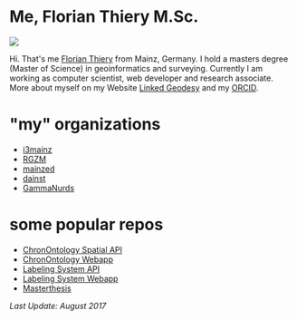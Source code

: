 # Me, Florian Thiery M.Sc.

![](https://avatars3.githubusercontent.com/u/8138051?v=4&s=460)

Hi. That's me [Florian Thiery](https://github.com/florianthiery) from Mainz, Germany. I hold a masters degree (Master of Science) in geoinformatics and surveying. Currently I am working as computer scientist, web developer and research associate. More about myself on my Website [Linked Geodesy](http://luinkedgeodesy.org) and my [ORCID](http://orcid.org/0000-0002-3246-3531).

# "my" organizations

* [i3mainz](https://github.com/i3mainz)
* [RGZM](https://github.com/RGZM)
* [mainzed](https://github.com/mainzed)
* [dainst](https://github.com/dainst)
* [GammaNurds](https://github.com/GammaNurds)

# some popular repos

* [ChronOntology Spatial API](https://github.com/i3mainz/chronontology-spatialapi)
* [ChronOntology Webapp](https://github.com/dainst/chronontology-frontend)
* [Labeling System API](https://github.com/mainzed/labelingsystem-server)
* [Labeling System Webapp](https://github.com/mainzed/labelingsystem-client)
* [Masterthesis](https://github.com/florianthiery/Masterthesis-GeInArFa)

*Last Update: August 2017*
